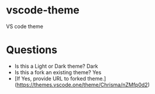 # vscode-theme
VS code theme

# Questions 
- Is this a Light or Dark theme? Dark
- Is this a fork an existing theme? Yes 
- [If Yes, provide URL to forked theme.] (https://themes.vscode.one/theme/Chrisma/nZMfp0d2)

